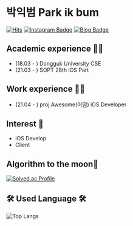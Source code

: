 # 박익범 Park ik bum
[![Hits](https://hits.seeyoufarm.com/api/count/incr/badge.svg?url=https%3A%2F%2Fgithub.com%2Fparkikbum&count_bg=%2379C83D&title_bg=%23000000&icon=&icon_color=%23E7E7E7&title=hits&edge_flat=false)](https://hits.seeyoufarm.com)
[![Instagram Badge](https://img.shields.io/badge/-Instagram-dd2a7b?style=flat-square&logo=instagram&logoColor=white&link=https://www.instagram.com/ikk.swift/)](https://www.instagram.com/ikk.swift) 
[![Blog Badge](http://img.shields.io/badge/-Blog-brightgreen?style=flat-square&logo=FF5722&link=https://ikkk.tistory.com/)](https://ikkk.tistory.com/)

## Academic experience 🤹‍♀️
- (18.03 - ) Dongguk University CSE
- (21.03 - ) SOPT 28th iOS Part


## Work experience 🤹‍♀️
- (21.04 - ) proj.Awesome(어떰) iOS Developer

## Interest 👀
- iOS Develop
- Client

## Algorithm to the moon👀
[![Solved.ac Profile](http://mazassumnida.wtf/api/v2/generate_badge?boj=pibum)](https://solved.ac/pibum/)


## 🛠 Used Language 🛠
![Top Langs](https://github-readme-stats.vercel.app/api/top-langs/?username=parkikbum&layout=compact)

<!--
**parkikbum/parkikbum** is a ✨ _special_ ✨ repository because its `README.md` (this file) appears on your GitHub profile.







